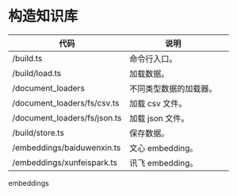 # 构造知识库

| 代码                         | 说明                   |     |
| ---------------------------- | ---------------------- | --- |
| /build.ts                    | 命令行入口。           |     |
| /build/load.ts               | 加载数据。             |     |
| /document_loaders            | 不同类型数据的加载器。 |     |
| /document_loaders/fs/csv.ts  | 加载 csv 文件。        |     |
| /document_loaders/fs/json.ts | 加载 json 文件。       |     |
| /build/store.ts              | 保存数据。             |     |
| /embeddings/baiduwenxin.ts   | 文心 embedding。       |     |
| /embeddings/xunfeispark.ts   | 讯飞 embedding。       |     |

embeddings
